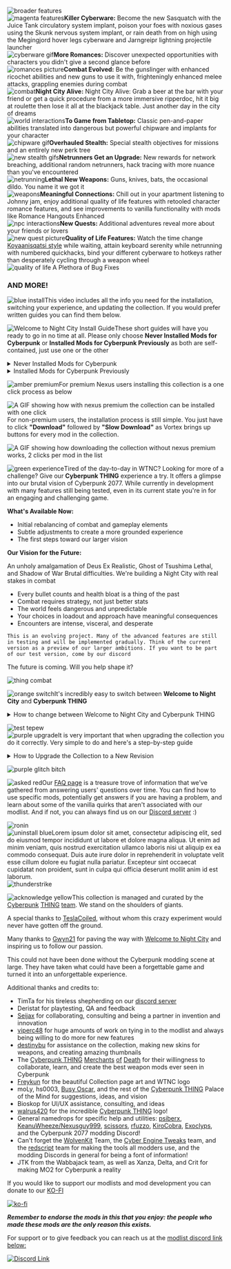 ![broader features](https://i.imgur.com/5xnHXgU.png)\
![magenta features](https://github.com/z9er/CyberpunkTHING/raw/refs/heads/main/resources/images/ezgif-83776a8f56a046.avifs)**Killer Cyberware:** Become the new Sasquatch with the Juice Tank circulatory system implant, poison your foes with noxious gases using the Skunk nervous system implant, or rain death from on high using the Megingjord hover legs cyberware and Jarngreipr lightning projectile launcher\
![cyberware gif](https://github.com/z9er/CyberpunkTHING/raw/refs/heads/main/resources/images/Sequence%2001_1-fastflix-0258.avif)**More Romances:** Discover unexpected opportunities with characters you didn't give a second glance before\
![romances picture](https://i.imgur.com/hpxoa5J.png)**Combat Evolved:** Be the gunslinger with enhanced ricochet abilities and new guns to use it with, frighteningly enhanced melee attacks, grappling enemies during combat\
![combat](https://i.imgur.com/6RS5jlq.png)**Night City Alive:** Night City Alive: Grab a beer at the bar with your friend or get a quick procedure from a more immersive ripperdoc, hit it big at roulette then lose it all at the blackjack table. Just another day in the city of dreams\
![world interactions](https://i.imgur.com/9fs0vOZ.png)**To Game from Tabletop:** Classic pen-and-paper abilities translated into dangerous but powerful chipware and implants for your character\
![chipware gif](https://i.imgur.com/72XquCp.png)**Overhauled Stealth:** Special stealth objectives for missions and an entirely new perk tree\
![new stealth gifs](https://i.imgur.com/ENECMJH.png)**Netrunners Get an Upgrade:** New rewards for network breaching, additional random netrunners, hack tracing with more nuance than you've encountered\
![netrunning](https://i.imgur.com/po0qgYr.png)**Lethal New Weapons:** Guns, knives, bats, the occasional dildo. You name it we got it\
![weapons](https://i.imgur.com/2L4Mfbk.png)**Meaningful Connections:** Chill out in your apartment listening to Johnny jam, enjoy additional quality of life features with retooled character romance features, and see improvements to vanilla functionality with mods like Romance Hangouts Enhanced\
![npc interactions](https://i.imgur.com/HyxeR3Y.png)**New Quests:** Additional adventures reveal more about your friends or lovers\
![new quest picture](https://i.imgur.com/jAWLqC4.png)**Quality of Life Features:** Watch the time change [Koyaanisqatsi style](https://youtu.be/QI2IlA3ztIo?t=124) while waiting, attain keyboard serenity while netrunning with numbered quickhacks, bind your different cyberware to hotkeys rather than desperately cycling through a weapon wheel\
![quality of life](https://i.imgur.com/uAqVNDp.png) A Plethora of Bug Fixes

### AND MORE!

![blue install](https://i.imgur.com/kycrJIe.png)This video includes all the info you need for the installation, switching your experience, and updating the collection. If you would prefer written guides you can find them below.

![Welcome to Night City Install Guide](https://i.imgur.com/m3rJB20.png)These short guides will have you ready to go in no time at all. Please only choose **Never Installed Mods for Cyberpunk** or **Installed Mods for Cyberpunk Previously** as both are self-contained, just use one or the other

<details><summary>Never Installed Mods for Cyberpunk</summary>
⠀

# Installing Vortex

1️⃣ Ensure that you have installed Vortex if you haven't, which can be obtained [the link below](https://www.nexusmods.com/site/mods/1?tab=files)

[![Vortex](https://i.imgur.com/xXhkzvj.png)](https://www.nexusmods.com/site/mods/1?tab=files "Vortex download")

# Managing Cyberpunk

1️⃣ In the main Vortex Window, click on **"Select a game to manage"**

![Vortex First Steps 5](https://i.imgur.com/MQG9vBR.png)

2️⃣ On the next screen scroll down to the **"Cyberpunk 2077"** icon and, when mousing over it, click on **"Manage"** in orange

![Vortex First Steps 6](https://i.imgur.com/n9HwYPW.png)

3️⃣ On the popup that appears, click on **"Download"** on the bottom right in orange, after this Vortex will restart

![Vortex First Steps 7](https://i.imgur.com/C9vRW9M.png)

4️⃣ After Vortex restarts, a **"Game not discovered"** popup will appear, click **"Continue"** at the bottom right of the popup in orange

![Vortex First Steps 8](https://i.imgur.com/mBvyPrd.png)

5️⃣ A window will now pop up where you should choose the folder for your main **"Cyberpunk 2077"** install directory

6️⃣ Vortex will pop up a window titled **"REDmod DLC missing"** on which you should click **"Ignore"**

![REDmod first BS popup](https://i.imgur.com/mY9T3Aw.png)

7️⃣ Go to **"Settings"** on the left, then go to **"V2077 Settings"** and ensure that **"Automically convert old style 'archive' mods to REDmods on install"** is turned off

```
This setting is defaulted to off by default unless you had changed it
```

![redmod bullshit](https://i.imgur.com/rTip1CM.png)

8️⃣ Go to **"Settings""** on the left, then go to the **"Mods"** section and ensure the deployment method is **"Hardlink Deployment"**

```
If you are on a drive that does not allow hard links due to the formatting, you may need to reformat your drive. This can happen with FAT or XFAT formatting and the only solution is changing the drive format
```

![hardlink thing](https://i.imgur.com/iSMkrcz.png)

# Installing Collection

1️⃣ On the [**collection page**](https://next.nexusmods.com/cyberpunk2077/collections/iszwwe) click on **"ADD TO VORTEX,"** then click **"Install Now"** when that pops up in Vortex

![vortex add to](https://i.imgur.com/j0C9Jxd.png)

![install now](https://i.imgur.com/uaAB5uG.png)

2️⃣ Vortex will guide you through installing the collection, when it is completed you can play the game by clicking the play button top left

![installed](https://i.imgur.com/e47fs2a.png)

![play button](https://i.imgur.com/4NE5ZHv.png)

⠀
</details>

<details><summary>Installed Mods for Cyberpunk Previously</summary>
⠀

# Cleaning Vortex

1️⃣ Go to **"Settings"** on the left, then go to **"V2077 Settings"** and ensure that **"Automically convert old style 'archive' mods to REDmods on install"** is turned off

```
This setting is defaulted to off by default unless you had changed it
```

![redmod bullshit](https://i.imgur.com/rTip1CM.png)

2️⃣ Go to **"Settings""** on the left, then go to the **"Mods"** section and ensure the deployment method is **"Hardlink Deployment"**

```
If you are on a drive that does not allow hard links due to the formatting, you may need to reformat your drive. This can happen with FAT or XFAT formatting and the only solution is changing the drive format
```

![hardlink thing](https://i.imgur.com/iSMkrcz.png)

3️⃣ Ensure that you have removed any old mods that may be hardlinked into your main game folder from the **"Mods"** section of Vortex, and check if you have any additional Cyberpunk 2077 profiles that have mods that were hardlinked into your maingame folder. Any of this could interfere with the collection working properly due to redundant/old mods

# Ensuring Clean Game Install

1️⃣ Go to your **"appdata"** folder by searching windows typing **%appdata%**

![appdata](https://i.imgur.com/ViAyUOX.png)

2️⃣ In **"AppData"** folder go to **"Local,"** and in this folder delete the **"CD Projekt Red"** and **"Red Engine"** folders

![appdata delete](https://i.imgur.com/egu0d8A.png)

3️⃣ Go to your main Cyberpunk 2077 directory and delete the **all** folders except for **"archive"**

```
If you've ever modded Cyberpunk before, it's important to ensure you have a clean game folder
```

![Clean Install 1](https://i.imgur.com/AXG7U40.png)

4️⃣ Additionally delete the **"mod"** folder in **"Cyberpunk 2077/archive/pc/"**

![Clean Install 2](https://i.imgur.com/YW0s73X.png)

5️⃣ Now make sure you go and verify your game files through **Steam**, **GOG** or **Epic**

# Installing Collection

1️⃣ On the [**collection page**](https://next.nexusmods.com/cyberpunk2077/collections/iszwwe) click on **"ADD TO VORTEX,"** then click **"Install Now"** when that pops up in Vortex

![vortex add to](https://i.imgur.com/j0C9Jxd.png)

![install now](https://i.imgur.com/uaAB5uG.png)

2️⃣ Vortex will guide you through installing the collection, when it is completed you can play the game by clicking the play button top left

![installed](https://i.imgur.com/e47fs2a.png)

![play button](https://i.imgur.com/4NE5ZHv.png)

⠀
</details>

![amber premium](https://i.imgur.com/MiqUdnt.png)For premium Nexus users installing this collection is a one click process as below

![A GIF showing how with nexus premium the collection can be installed with one click](https://i.imgur.com/EvI4fBg.png)For non-premium users, the installation process is still simple. You just have to click **"Download"** followed by **"Slow Download"** as Vortex brings up buttons for every mod in the collection.

![A GIF showing how downloading the collection without nexus premium works, 2 clicks per mod in the list](https://i.imgur.com/6WSFDH2.png)

![green experience](https://i.imgur.com/JIJl5l2.png)Tired of the day-to-day in WTNC? Looking for more of a challenge? Give our **Cyberpunk THING** experience a try. It offers a glimpse into our brutal vision of Cyberpunk 2077. While currently in development with many features still being tested, even in its current state you're in for an engaging and challenging game.

**What's Available Now:**

- Initial rebalancing of combat and gameplay elements
- Subtle adjustments to create a more grounded experience
- The first steps toward our larger vision

**Our Vision for the Future:**

An unholy amalgamation of Deus Ex Realistic, Ghost of Tsushima Lethal, and Shadow of War Brutal difficulties. We're building a Night City with real stakes in combat

- Every bullet counts and health bloat is a thing of the past
- Combat requires strategy, not just better stats
- The world feels dangerous and unpredictable
- Your choices in loadout and approach have meaningful consequences
- Encounters are intense, visceral, and desperate

`This is an evolving project. Many of the advanced features are still in testing and will be implemented gradually. Think of the current version as a preview of our larger ambitions. If you want to be part of our test version, come by our discord`

The future is coming. Will you help shape it?

![thing combat](https://i.imgur.com/cokmgwS.png)

![orange switch](https://i.imgur.com/IeUXu49.png)It's incredibly easy to switch between **Welcome to Night City** and **Cyberpunk THING**

<details><summary>How to change between Welcome to Night City and Cyberpunk THING</summary>
⠀

1️⃣ In the Mods section of Vortex, right click **WTNC Config** and choose **Reinstall**

2️⃣ Choose **Replace Existing Mod** and click **Continue**

3️⃣ Choose between **Welcome to Night City** and **Cyberpunk THING** in the popup and click **Finish**
</details>

![test tepew](https://i.imgur.com/yzNLMCu.png)\
![purple upgrade](https://i.imgur.com/F4jHNO1.png)It is very important that when upgrading the collection you do it correctly. Very simple to do and here's a step-by-step guide

<details><summary>How to Upgrade the Collection to a New Revision</summary>
⠀

1️⃣ Updating the collection is as easy as clicking the **"Update"** button (Pretend all the pictures say "WTNC")

![Update](https://i.imgur.com/8UDf7uP.png)

2️⃣ When prompted to **"Remove mods from old revision"** make sure to click the **"Remove All"** button

![Update Removing Old Mods](https://i.imgur.com/8RzrQPh.png)

3️⃣ The uninstalled mod archives are left in the **"Mods"** list in bright blue, which you should delete

![Update Removing Old Mods step 2](https://i.imgur.com/OdfLQcO.png)

```
Do not update any of the mods in the collection individually in Vortex! The philosophy of this collection is that when a mod updates, we update a full revision in order to keep everything up to date and interfacing correctly; when you see a new revision, update to it. If anything special is needed we will mention it in the changelog
```
</details>

![purple glitch bitch](https://i.imgur.com/qF0SRlz.png)

![asked red](https://i.imgur.com/oyK4HTF.png)Our [FAQ page](https://github.com/z9er/CyberpunkTHING/blob/main/FAQ.md) is a treasure trove of information that we’ve gathered from answering users' questions over time. You can find how to use specific mods, potentially get answers if you are having a problem, and learn about some of the vanilla quirks that aren't associated with our modlist. And if not, you can always find us on our [Discord server](https://discord.gg/eJdMQKnQVt) :)

![ronin](https://i.imgur.com/ZXLPV9T.png)\
![uninstall blue](https://i.imgur.com/zjgXeAq.png)Lorem ipsum dolor sit amet, consectetur adipiscing elit, sed do eiusmod tempor incididunt ut labore et dolore magna aliqua. Ut enim ad minim veniam, quis nostrud exercitation ullamco laboris nisi ut aliquip ex ea commodo consequat. Duis aute irure dolor in reprehenderit in voluptate velit esse cillum dolore eu fugiat nulla pariatur. Excepteur sint occaecat cupidatat non proident, sunt in culpa qui officia deserunt mollit anim id est laborum.\
![thunderstrike](https://i.imgur.com/7SX41BL.png)

![acknowledge yellow](https://i.imgur.com/SGTyk02.png)This collection is managed and curated by the [Cyberpunk](https://www.nexusmods.com/users/147471503) [THING](https://www.nexusmods.com/cyberpunk2077/users/3534466) [team](https://www.nexusmods.com/cyberpunk2077/users/144799768). We stand on the shoulders of giants.

A special thanks to [TeslaCoiled](https://www.nexusmods.com/cyberpunk2077/users/3534466), without whom this crazy experiment would never have gotten off the ground.

Many thanks to [Gwyn21](https://www.nexusmods.com/users/7846251) for paving the way with [Welcome to Night City](https://next.nexusmods.com/cyberpunk2077/collections/iszwwe) and inspiring us to follow our passion.

This could not have been done without the Cyberpunk modding scene at large. They have taken what could have been a forgettable game and turned it into an unforgettable experience.

Additional thanks and credits to:

- TimTa for his tireless shepherding on our [discord server](https://discord.gg/eJdMQKnQVt)
- Deristat for playtesting, QA and feedback
- [Seijax](https://www.nexusmods.com/cyberpunk2077/users/53009476?tab=user+files) for collaborating, consulting and being a partner in invention and innovation
- [viperc48](https://www.nexusmods.com/cyberpunk2077/users/27730170?tab=user+files) for huge amounts of work on tying in to the modlist and always being willing to do more for new features
- [destinybu](https://www.nexusmods.com/cyberpunk2077/users/162970258?tab=user+files) for assistance on the collection, making new skins for weapons, and creating amazing thumbnails
- The [Cyberpunk THING](https://discord.gg/eJdMQKnQVt) [Me](https://www.nexusmods.com/cyberpunk2077/users/82100978?tab=user+files)[rch](https://www.nexusmods.com/cyberpunk2077/users/53009476?tab=user+files)[an](https://www.nexusmods.com/users/21089089?tab=user+files)[ts](https://www.nexusmods.com/users/21279544?tab=user+files) [of](https://www.nexusmods.com/cyberpunk2077/users/162970258?tab=user+files) [Dea](https://www.nexusmods.com/users/29053425?tab=user+files)[th](https://www.nexusmods.com/cyberpunk2077/users/98630928?tab=user+files) for their willingness to collaborate, learn, and create the best weapon mods ever seen in Cyberpunk
- [Freykun](https://www.nexusmods.com/users/104283928) for the beautiful Collection page art and WTNC logo
- moLy, hs0003, [Busy Oscar,](https://www.nexusmods.com/cyberpunk2077/users/44887292) and the rest of the [Cyberpunk THING](https://discord.gg/eJdMQKnQVt) Palace of the Mind for suggestions, ideas, and vision
- Bioskop for UI/UX assistance, consulting, and ideas
- [walrus420](https://www.nexusmods.com/cyberpunk2077/users/4076520) for the incredible [Cyberpunk THING](https://discord.gg/eJdMQKnQVt) logo!
- General namedrops for specific help and utilities: [psiberx](https://www.nexusmods.com/cyberpunk2077/users/108159138), [KeanuWheeze/Nexusguy999](https://www.nexusmods.com/cyberpunk2077/users/77476393), [scissors](https://www.nexusmods.com/cyberpunk2077/users/78269633), [rfuzzo](https://www.nexusmods.com/users/16300749), [KiroCobra](https://www.nexusmods.com/cyberpunk2077/users/40108180), [Exoclyps](https://www.nexusmods.com/fallout4/users/697340?tab=about+me), and the Cyberpunk 2077 modding Discord!
- Can't forget the [WolvenKit](https://www.nexusmods.com/cyberpunk2077/mods/2201) Team, the [Cyber Engine Tweaks](https://www.nexusmods.com/cyberpunk2077/mods/107) team, and the [redscript](https://www.nexusmods.com/cyberpunk2077/mods/1511) team for making the tools all modders use, and the modding Discords in general for being a font of information!
- JTK from the Wabbajack team, as well as Xanza, Delta, and Crit for making MO2 for Cyberpunk a reality

If you would like to support our modlists and mod development you can donate to our [KO-FI](https://ko-fi.com/cyberpunkthing)

[![ko-fi](https://i.imgur.com/2WJuTUH.png)](https://ko-fi.com/cyberpunkthing)

***Remember to endorse the mods in this that you enjoy: the people who made these mods are the only reason this exists.***

For support or to give feedback you can reach us at the [modlist discord link below:](https://discord.gg/eJdMQKnQVt)

[![Discord Link](https://i.imgur.com/sM89PIK.gif)](https://discord.gg/eJdMQKnQVt)
